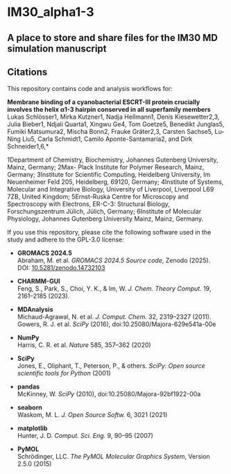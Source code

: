 # IM30_alpha1-3

## A place to store and share files for the IM30 MD simulation manuscript

## Citations

This repository contains code and analysis workflows for:

**Membrane binding of a cyanobacterial ESCRT-III protein crucially
involves the helix α1-3 hairpin conserved in all superfamily members**
Lukas Schlösser1, Mirka Kutzner1, Nadja Hellmann1, Denis Kiesewetter2,3, Julia Bieber1, Ndjali
Quarta1, Xingwu Ge4, Tom Goetze5, Benedikt Junglas5, Fumiki Matsumura2, Mischa Bonn2,
Frauke Gräter2,3, Carsten Sachse5, Lu-Ning Liu5, Carla Schmidt1, Camilo Aponte-Santamaría2, and
Dirk Schneider1,6,*

1Department of Chemistry, Biochemistry, Johannes Gutenberg University, Mainz, Germany; 2Max-
Plack Institute for Polymer Research, Mainz, Germany; 3Institute for Scientific Computing,
Heidelberg University, Im Neuenheimer Feld 205, Heidelberg, 69120, Germany; 4Institute of
Systems, Molecular and Integrative Biology, University of Liverpool, Liverpool L69 7ZB, United
Kingdom; 5Ernst-Ruska Centre for Microscopy and Spectroscopy with Electrons, ER-C-3:
Structural Biology, Forschungszentrum Jülich, Jülich, Germany; 6Institute of Molecular
Physiology, Johannes Gutenberg University Mainz, Mainz, Germany.

If you use this repository, please cite the following software used in the study and adhere to the GPL-3.0 license:

- **GROMACS 2024.5**  
  Abraham, M. et al. *GROMACS 2024.5 Source code*, Zenodo (2025).  
  DOI: [10.5281/zenodo.14732103](https://doi.org/10.5281/zenodo.14732103)

- **CHARMM-GUI**  
  Feng, S., Park, S., Choi, Y. K., & Im, W. *J. Chem. Theory Comput.* 19, 2161–2185 (2023).

- **MDAnalysis**  
  Michaud-Agrawal, N. et al. *J. Comput. Chem.* 32, 2319–2327 (2011).  
  Gowers, R. J. et al. *SciPy* (2016), doi:10.25080/Majora-629e541a-00e

- **NumPy**  
  Harris, C. R. et al. *Nature* 585, 357–362 (2020)

- **SciPy**  
  Jones, E., Oliphant, T., Peterson, P., & others. *SciPy: Open source scientific tools for Python* (2001)

- **pandas**  
  McKinney, W. *SciPy* (2010), doi:10.25080/Majora-92bf1922-00a

- **seaborn**  
  Waskom, M. L. *J. Open Source Softw.* 6, 3021 (2021)

- **matplotlib**  
  Hunter, J. D. *Comput. Sci. Eng.* 9, 90–95 (2007)

- **PyMOL**  
  Schrödinger, LLC. *The PyMOL Molecular Graphics System*, Version 2.5.0 (2015)
